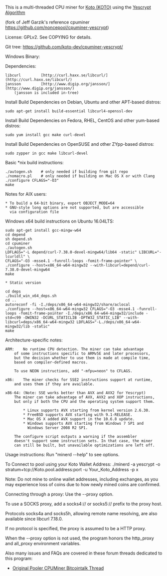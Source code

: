 This is a multi-threaded CPU miner for [Koto (KOTO)](http://koto.cash) using the [Yescrypt Algorithm](http://www.openwall.com/presentations/BSidesLjubljana2017-Yescrypt-Large-scale-Password-Hashing/BSidesLjubljana2017-Yescrypt-Large-scale-Password-Hashing.pdf)

(fork of Jeff Garzik's reference cpuminer https://github.com/noncepool/cpuminer-yescrypt)

License: GPLv2.  See COPYING for details.

Git tree:   https://github.com/koto-dev/cpuminer-yescrypt/

Windows Binary: 

Dependencies:

	libcurl			[http://curl.haxx.se/libcurl/](http://curl.haxx.se/libcurl/)
	jansson			[http://www.digip.org/jansson/](http://www.digip.org/jansson/)
		(jansson is included in-tree)

Install Build Dependencies on Debian, Ubuntu and other APT-based distros:

    sudo apt-get install build-essential libcurl4-openssl-dev

Install Build Dependencies on Fedora, RHEL, CentOS and other yum-based distros:

    sudo yum install gcc make curl-devel

Install Build Dependencies on OpenSUSE and other ZYpp-based distros:

    sudo zypper in gcc make libcurl-devel

Basic *nix build instructions:

    ./autogen.sh	# only needed if building from git repo
    ./nomacro.pl	# only needed if building on Mac OS X or with Clang
    ./configure CFLAGS="-O3"
    make
	
	
Notes for AIX users:

	* To build a 64-bit binary, export OBJECT_MODE=64
	* GNU-style long options are not supported, but are accessible
	  via configuration file


Windows x64 build instructions on Ubuntu 16.04LTS:

	sudo apt-get install gcc-mingw-w64
	cd depend
	sh depend.sh
	cd cpuminer
	./autogen.sh
	LDFLAGS="-L depend/curl-7.38.0-devel-mingw64/lib64 -static" LIBCURL="-lcurldll" \
	CFLAGS="-O3 -msse4.1 -funroll-loops -fomit-frame-pointer" \
	./configure --host=x86_64-w64-mingw32 --with-libcurl=depend/curl-7.38.0-devel-mingw64
	make

	* Static version
	
	cd deps
	./build_win_x64_deps.sh
	cd ..
	autoreconf -fi -I./deps/x86_64-w64-mingw32/share/aclocal
	./configure --host=x86_64-w64-mingw32 CFLAGS="-O3 -msse4.1 -funroll-loops -fomit-frame-pointer -I./deps/x86_64-w64-mingw32/include -std=c99 -DWIN32 -DCURL_STATICLIB -DPTW32_STATIC_LIB" --with-libcurl=deps/x86_64-w64-mingw32 LDFLAGS="-L./deps/x86_64-w64-mingw32/lib -static"
	make


Architecture-specific notes:

	ARM:	No runtime CPU detection. The miner can take advantage
		of some instructions specific to ARMv5E and later processors,
		but the decision whether to use them is made at compile time,
		based on compiler-defined macros.
		
		To use NEON instructions, add "-mfpu=neon" to CFLAGS.
		
	x86:	The miner checks for SSE2 instructions support at runtime,
		and uses them if they are available.
		
	x86-64:	(Note: SSE works better than AVX and AVX2 for Yescrypt)
		The miner can take advantage of AVX, AVX2 and XOP instructions,
		but only if both the CPU and the operating system support them.
		
		    * Linux supports AVX starting from kernel version 2.6.30.
		    * FreeBSD supports AVX starting with 9.1-RELEASE.
		    * Mac OS X added AVX support in the 10.6.8 update.
		    * Windows supports AVX starting from Windows 7 SP1 and
		      Windows Server 2008 R2 SP1.
		      
		The configure script outputs a warning if the assembler
		doesn't support some instruction sets. In that case, the miner
		can still be built, but unavailable optimizations are left off.

Usage instructions:  Run "minerd --help" to see options.

To Connect to pool using your Koto Wallet Address:
    ./minerd -a yescrypt -o stratum+tcp://Koto.pool.address:port -u Your_Koto_Address -p x

Note: Do not mine to online wallet addresses, including exchanges, as you may experience loss of coins due to how newly mined coins are confirmed.

Connecting through a proxy:  Use the --proxy option.

To use a SOCKS proxy, add a socks4:// or socks5:// prefix to the proxy host.

Protocols socks4a and socks5h, allowing remote name resolving, are also
available since libcurl 7.18.0.

If no protocol is specified, the proxy is assumed to be a HTTP proxy.

When the --proxy option is not used, the program honors the http_proxy
and all_proxy environment variables.

Also many issues and FAQs are covered in these forum threads dedicated to this program:

* [Original Pooler CPUMiner Bitcointalk Thread](https://bitcointalk.org/index.php?topic=55038.0)
